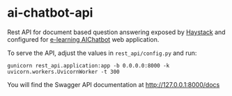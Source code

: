 # ai-chatbot-api

Rest API for document based question answering exposed by [Haystack](https://github.com/deepset-ai/haystack) and configured for [e-learning AIChatbot](https://github.com/Victor0120/ServerPBL) web application.


To serve the API, adjust the values in `rest_api/config.py` and run:

    gunicorn rest_api.application:app -b 0.0.0.0:8000 -k uvicorn.workers.UvicornWorker -t 300

You will find the Swagger API documentation at
<http://127.0.0.1:8000/docs>
